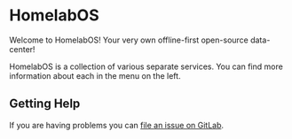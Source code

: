 # HomelabOS

Welcome to HomelabOS! Your very own offline-first open-source data-center!

HomelabOS is a collection of various separate services. You can find more information about each in the menu on the left.

## Getting Help

If you are having problems you can [file an issue on GitLab](https://gitlab.com/NickBusey/HomelabOS/issues).
